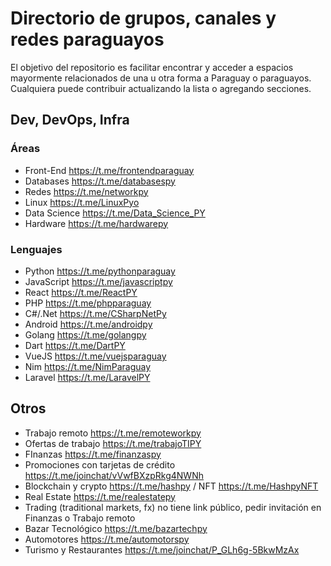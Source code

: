 # Directorio de grupos, canales y redes paraguayos

El objetivo del repositorio es facilitar encontrar y acceder a espacios mayormente relacionados de una u otra forma a Paraguay o paraguayos.
Cualquiera puede contribuir actualizando la lista o agregando secciones.

## Dev, DevOps, Infra

### Áreas
* Front-End https://t.me/frontendparaguay
* Databases https://t.me/databasespy
* Redes https://t.me/networkpy
* Linux https://t.me/LinuxPyo
* Data Science https://t.me/Data_Science_PY
* Hardware https://t.me/hardwarepy

### Lenguajes
* Python https://t.me/pythonparaguay
* JavaScript https://t.me/javascriptpy
* React https://t.me/ReactPY
* PHP https://t.me/phpparaguay
* C#/.Net https://t.me/CSharpNetPy
* Android https://t.me/androidpy
* Golang https://t.me/golangpy
* Dart https://t.me/DartPY
* VueJS https://t.me/vuejsparaguay
* Nim https://t.me/NimParaguay
* Laravel https://t.me/LaravelPY

## Otros
* Trabajo remoto https://t.me/remoteworkpy
* Ofertas de trabajo https://t.me/trabajoTIPY
* FInanzas https://t.me/finanzaspy
* Promociones con tarjetas de crédito https://t.me/joinchat/vVwfBXzpRkg4NWNh
* Blockchain y crypto https://t.me/hashpy / NFT https://t.me/HashpyNFT
* Real Estate https://t.me/realestatepy
* Trading (traditional markets, fx) no tiene link público, pedir invitación en Finanzas o Trabajo remoto
* Bazar Tecnológico https://t.me/bazartechpy
* Automotores https://t.me/automotorspy
* Turismo y Restaurantes https://t.me/joinchat/P_GLh6g-5BkwMzAx
